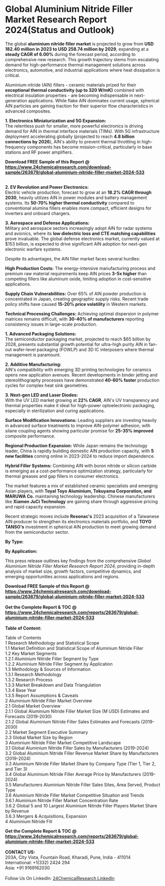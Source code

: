 <h1>Global Aluminium Nitride Filler Market Research Report 2024(Status and Outlook)</h1><p>The global <strong>aluminium nitride filler market</strong> is projected to grow from <strong>USD 182.40 million in 2023 to USD 258.74 million by 2029</strong>, expanding at a <strong>steady CAGR of 6.00%</strong> during the forecast period, according to comprehensive new research. This growth trajectory stems from escalating demand for high-performance thermal management solutions across electronics, automotive, and industrial applications where heat dissipation is critical.</p><p>Aluminium nitride (AlN) fillers - ceramic materials prized for their <strong>exceptional thermal conductivity (up to 320 W/mK)</strong> combined with electrical insulation properties - are becoming indispensable in next-generation applications. While flake AlN dominates current usage, spherical AlN particles are gaining traction for their superior flow characteristics in advanced composites.</p><p><strong>1. Electronics Miniaturization and 5G Expansion:</strong><br>
The relentless push for smaller, more powerful electronics is driving demand for AlN in thermal interface materials (TIMs). With 5G infrastructure deployment accelerating globally (projected to reach <strong>4.8 billion connections by 2026</strong>), AlN's ability to prevent thermal throttling in high-frequency components has become mission-critical, particularly in base stations and RF power amplifiers.</p><div><b>Download FREE Sample of this Report @ 
            <a href="https://www.24chemicalresearch.com/download-sample/263679/global-aluminium-nitride-filler-market-2024-533">
            https://www.24chemicalresearch.com/download-sample/263679/global-aluminium-nitride-filler-market-2024-533</a></b></div><br><p><strong>2. EV Revolution and Power Electronics:</strong><br>
Electric vehicle production, forecast to grow at an <strong>18.2% CAGR through 2030</strong>, heavily utilizes AlN in power modules and battery management systems. Its <strong>50-70% higher thermal conductivity</strong> compared to conventional alumina fillers enables more compact, efficient designs for inverters and onboard chargers.</p><p><strong>3. Aerospace and Defense Applications:</strong><br>
Military and aerospace sectors increasingly adopt AlN for radar systems and avionics, where its <strong>low dielectric loss and CTE matching capabilities</strong> prove invaluable. The global defense electronics market, currently valued at $153 billion, is expected to drive significant AlN adoption for next-gen electronic warfare systems.</p><p>Despite its advantages, the AlN filler market faces several hurdles:</p><p><strong>High Production Costs:</strong> The energy-intensive manufacturing process and premium raw material requirements keep AlN prices <strong>3-5x higher</strong> than competing fillers like aluminum oxide, limiting adoption in cost-sensitive applications.</p><p><strong>Supply Chain Vulnerabilities:</strong> Over 65% of AlN powder production is concentrated in Japan, creating geographic supply risks. Recent trade policy shifts have caused <strong>15-20% price volatility</strong> in Western markets.</p><p><strong>Technical Processing Challenges:</strong> Achieving optimal dispersion in polymer matrices remains difficult, with <strong>30-40% of manufacturers</strong> reporting consistency issues in large-scale production.</p><p><strong>1. Advanced Packaging Solutions:</strong><br>
The semiconductor packaging market, projected to reach $65 billion by 2028, presents substantial growth potential for ultra-high purity AlN in fan-out wafer-level packaging (FOWLP) and 3D IC interposers where thermal management is paramount.</p><p><strong>2. Additive Manufacturing:</strong><br>
AlN's compatibility with emerging 3D printing technologies for ceramics opens new application avenues. Recent developments in binder jetting and stereolithography processes have demonstrated <strong>40-60% faster</strong> production cycles for complex heat sink geometries.</p><p><strong>3. Next-gen LED and Laser Diodes:</strong><br>
With the UV LED market growing at <strong>22% CAGR</strong>, AlN's UV transparency and thermal properties make it ideal for high-power optoelectronic packaging, especially in sterilization and curing applications.</p><p><strong>Surface Modification Innovations:</strong> Leading suppliers are investing heavily in advanced surface treatments to improve AlN-polymer adhesion, with silane coupling agents showing particular promise for <strong>25-35% improved</strong> composite performance.</p><p><strong>Regional Production Expansion:</strong> While Japan remains the technology leader, China is rapidly building domestic AlN production capacity, with <strong>5 new facilities</strong> coming online in 2023-2024 to reduce import dependence.</p><p><strong>Hybrid Filler Systems:</strong> Combining AlN with boron nitride or silicon carbide is emerging as a cost-performance optimization strategy, particularly for thermal greases and gap fillers in consumer electronics.</p><p>The market features a mix of established ceramic specialists and emerging Asian players, with <strong>Toyal Toyo Aluminium, Tokuyama Corporation, and MARUWA Co.</strong> maintaining technology leadership. Chinese manufacturers like <strong>Xiamen JuCi Technology</strong> are gaining share through aggressive pricing and rapid capacity expansion.</p><p>Recent strategic moves include <strong>Resonac's</strong> 2023 acquisition of a Taiwanese AlN producer to strengthen its electronics materials portfolio, and <strong>TOYO TANSO's</strong> investment in spherical AlN production to meet growing demand from the semiconductor sector.</p><p><strong>By Type:</strong></p><p><strong>By Application:</strong></p><p>This press release outlines key findings from the comprehensive <em>Global Aluminium Nitride Filler Market Research Report 2024</em>, providing in-depth analysis of market size, growth factors, competitive dynamics, and emerging opportunities across applications and regions.</p><div><b>Download FREE Sample of this Report @ 
            <a href="https://www.24chemicalresearch.com/download-sample/263679/global-aluminium-nitride-filler-market-2024-533">
            https://www.24chemicalresearch.com/download-sample/263679/global-aluminium-nitride-filler-market-2024-533</a></b></div><br><div><b>Get the Complete Report & TOC @ 
            <a href="https://www.24chemicalresearch.com/reports/263679/global-aluminium-nitride-filler-market-2024-533">
            https://www.24chemicalresearch.com/reports/263679/global-aluminium-nitride-filler-market-2024-533</a></b></div><br>
            <b>Table of Content:</b><p>Table of Contents<br />
1 Research Methodology and Statistical Scope<br />
1.1 Market Definition and Statistical Scope of Aluminium Nitride Filler<br />
1.2 Key Market Segments<br />
1.2.1 Aluminium Nitride Filler Segment by Type<br />
1.2.2 Aluminium Nitride Filler Segment by Application<br />
1.3 Methodology & Sources of Information<br />
1.3.1 Research Methodology<br />
1.3.2 Research Process<br />
1.3.3 Market Breakdown and Data Triangulation<br />
1.3.4 Base Year<br />
1.3.5 Report Assumptions & Caveats<br />
2 Aluminium Nitride Filler Market Overview<br />
2.1 Global Market Overview<br />
2.1.1 Global Aluminium Nitride Filler Market Size (M USD) Estimates and Forecasts (2019-2030)<br />
2.1.2 Global Aluminium Nitride Filler Sales Estimates and Forecasts (2019-2030)<br />
2.2 Market Segment Executive Summary<br />
2.3 Global Market Size by Region<br />
3 Aluminium Nitride Filler Market Competitive Landscape<br />
3.1 Global Aluminium Nitride Filler Sales by Manufacturers (2019-2024)<br />
3.2 Global Aluminium Nitride Filler Revenue Market Share by Manufacturers (2019-2024)<br />
3.3 Aluminium Nitride Filler Market Share by Company Type (Tier 1, Tier 2, and Tier 3)<br />
3.4 Global Aluminium Nitride Filler Average Price by Manufacturers (2019-2024)<br />
3.5 Manufacturers Aluminium Nitride Filler Sales Sites, Area Served, Product Type<br />
3.6 Aluminium Nitride Filler Market Competitive Situation and Trends<br />
3.6.1 Aluminium Nitride Filler Market Concentration Rate<br />
3.6.2 Global 5 and 10 Largest Aluminium Nitride Filler Players Market Share by Revenue<br />
3.6.3 Mergers & Acquisitions, Expansion<br />
4 Aluminium Nitride Fill</p><div><b>Get the Complete Report & TOC @ 
            <a href="https://www.24chemicalresearch.com/reports/263679/global-aluminium-nitride-filler-market-2024-533">
            https://www.24chemicalresearch.com/reports/263679/global-aluminium-nitride-filler-market-2024-533</a></b></div><br><b>CONTACT US:</b><br>
            203A, City Vista, Fountain Road, Kharadi, Pune, India - 411014<br>
            International: +1(332) 2424 294<br>
            Asia: +91 9169162030 <br><br>
            Follow Us On LinkedIn: <a href="https://www.linkedin.com/company/24chemicalresearch/">24ChemicalResearch LinkedIn</a>